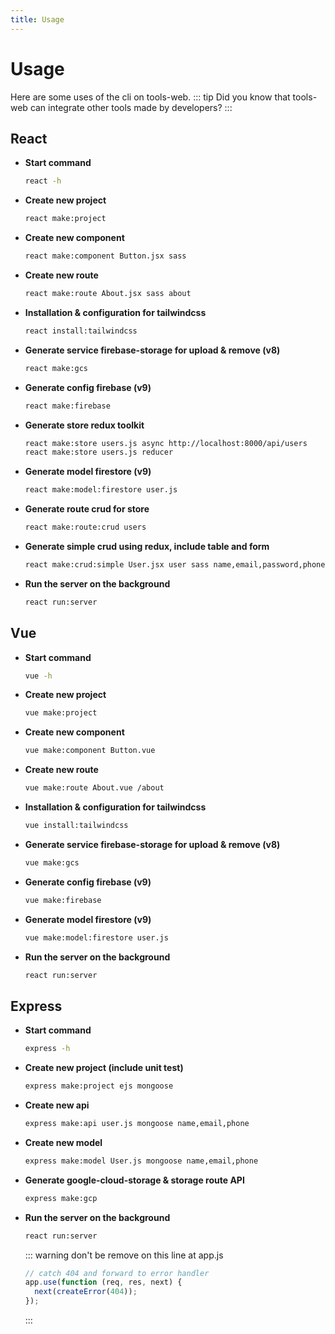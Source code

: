```yaml
---
title: Usage
---
```


# Usage

Here are some uses of the cli on tools-web.
::: tip
Did you know that tools-web can integrate other tools made by developers?
:::

## React

- **Start command**
  ```bash
  react -h
  ```
- **Create new project**
  ```bash
  react make:project
  ```
- **Create new component**
  ```bash
  react make:component Button.jsx sass
  ```
- **Create new route**
  ```bash
  react make:route About.jsx sass about
  ```
- **Installation & configuration for tailwindcss**
  ```bash
  react install:tailwindcss
  ```
- **Generate service firebase-storage for upload & remove (v8)**
  ```bash
  react make:gcs
  ```
- **Generate config firebase (v9)**
  ```bash
  react make:firebase
  ```
- **Generate store redux toolkit**
  ```bash
  react make:store users.js async http://localhost:8000/api/users
  react make:store users.js reducer
  ```
- **Generate model firestore (v9)**
  ```bash
  react make:model:firestore user.js
  ```
- **Generate route crud for store**
  ```bash
  react make:route:crud users
  ```
- **Generate simple crud using redux, include table and form**
  ```bash
  react make:crud:simple User.jsx user sass name,email,password,phone,place,company text,email,password,number,text,text name,email,company,place
  ```
- **Run the server on the background**
  ```bash
  react run:server
  ```

## Vue

- **Start command**
  ```bash
  vue -h
  ```
- **Create new project**
  ```bash
  vue make:project
  ```
- **Create new component**
  ```bash
  vue make:component Button.vue
  ```
- **Create new route**
  ```bash
  vue make:route About.vue /about
  ```
- **Installation & configuration for tailwindcss**
  ```bash
  vue install:tailwindcss
  ```
- **Generate service firebase-storage for upload & remove (v8)**
  ```bash
  vue make:gcs
  ```
- **Generate config firebase (v9)**
  ```bash
  vue make:firebase
  ```
- **Generate model firestore (v9)**
  ```bash
  vue make:model:firestore user.js
  ```
- **Run the server on the background**
  ```bash
  react run:server
  ```

## Express

- **Start command**
  ```bash
  express -h
  ```
- **Create new project (include unit test)**
  ```bash
  express make:project ejs mongoose
  ```
- **Create new api**
  ```bash
  express make:api user.js mongoose name,email,phone
  ```
- **Create new model**
  ```bash
  express make:model User.js mongoose name,email,phone
  ```
- **Generate google-cloud-storage & storage route API**
  ```bash
  express make:gcp
  ```
- **Run the server on the background**
  ```bash
  react run:server
  ```
  ::: warning
  don't be remove on this line at app.js

  ```javascript {1}
  // catch 404 and forward to error handler
  app.use(function (req, res, next) {
    next(createError(404));
  });
  ```

  :::
